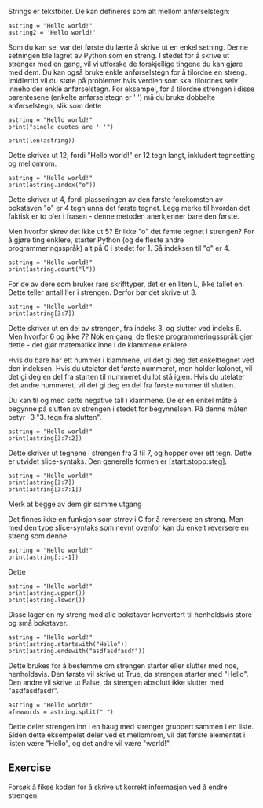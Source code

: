 Strings er tekstbiter. De kan defineres som alt mellom anførselstegn:

    astring = "Hello world!"
    astring2 = 'Hello world!'

Som du kan se, var det første du lærte å skrive ut en enkel setning. Denne setningen ble lagret av Python som en streng. I stedet for å skrive ut strenger med en gang, vil vi utforske de forskjellige tingene du kan gjøre med dem. Du kan også bruke enkle anførselstegn for å tilordne en streng. Imidlertid vil du støte på problemer hvis verdien som skal tilordnes selv inneholder enkle anførselstegn. For eksempel, for å tilordne strengen i disse parentesene (enkelte anførselstegn er ' ') må du bruke dobbelte anførselstegn, slik som dette

    astring = "Hello world!"
    print("single quotes are ' '")

    print(len(astring))

Dette skriver ut 12, fordi "Hello world!" er 12 tegn langt, inkludert tegnsetting og mellomrom.

    astring = "Hello world!"
    print(astring.index("o"))

Dette skriver ut 4, fordi plasseringen av den første forekomsten av bokstaven "o" er 4 tegn unna det første tegnet. Legg merke til hvordan det faktisk er to o'er i frasen - denne metoden anerkjenner bare den første.

Men hvorfor skrev det ikke ut 5? Er ikke "o" det femte tegnet i strengen? For å gjøre ting enklere, starter Python (og de fleste andre programmeringsspråk) alt på 0 i stedet for 1. Så indeksen til "o" er 4.

    astring = "Hello world!"
    print(astring.count("l"))

For de av dere som bruker rare skrifttyper, det er en liten L, ikke tallet en. Dette teller antall l'er i strengen. Derfor bør det skrive ut 3.

    astring = "Hello world!"
    print(astring[3:7])

Dette skriver ut en del av strengen, fra indeks 3, og slutter ved indeks 6. Men hvorfor 6 og ikke 7? Nok en gang, de fleste programmeringsspråk gjør dette - det gjør matematikk inne i de klammene enklere.

Hvis du bare har ett nummer i klammene, vil det gi deg det enkelttegnet ved den indeksen. Hvis du utelater det første nummeret, men holder kolonet, vil det gi deg en del fra starten til nummeret du lot stå igjen. Hvis du utelater det andre nummeret, vil det gi deg en del fra første nummer til slutten.

Du kan til og med sette negative tall i klammene. De er en enkel måte å begynne på slutten av strengen i stedet for begynnelsen. På denne måten betyr -3 "3. tegn fra slutten".

    astring = "Hello world!"
    print(astring[3:7:2])

Dette skriver ut tegnene i strengen fra 3 til 7, og hopper over ett tegn. Dette er utvidet slice-syntaks. Den generelle formen er [start:stopp:steg].

    astring = "Hello world!"
    print(astring[3:7])
    print(astring[3:7:1])

Merk at begge av dem gir samme utgang

Det finnes ikke en funksjon som strrev i C for å reversere en streng. Men med den type slice-syntaks som nevnt ovenfor kan du enkelt reversere en streng som denne

    astring = "Hello world!"
    print(astring[::-1])

Dette

    astring = "Hello world!"
    print(astring.upper())
    print(astring.lower())

Disse lager en ny streng med alle bokstaver konvertert til henholdsvis store og små bokstaver.

    astring = "Hello world!"
    print(astring.startswith("Hello"))
    print(astring.endswith("asdfasdfasdf"))

Dette brukes for å bestemme om strengen starter eller slutter med noe, henholdsvis. Den første vil skrive ut True, da strengen starter med "Hello". Den andre vil skrive ut False, da strengen absolutt ikke slutter med "asdfasdfasdf".

    astring = "Hello world!"
    afewwords = astring.split(" ")

Dette deler strengen inn i en haug med strenger gruppert sammen i en liste. Siden dette eksempelet deler ved et mellomrom, vil det første elementet i listen være "Hello", og det andre vil være "world!".

Exercise
--------

Forsøk å fikse koden for å skrive ut korrekt informasjon ved å endre strengen.